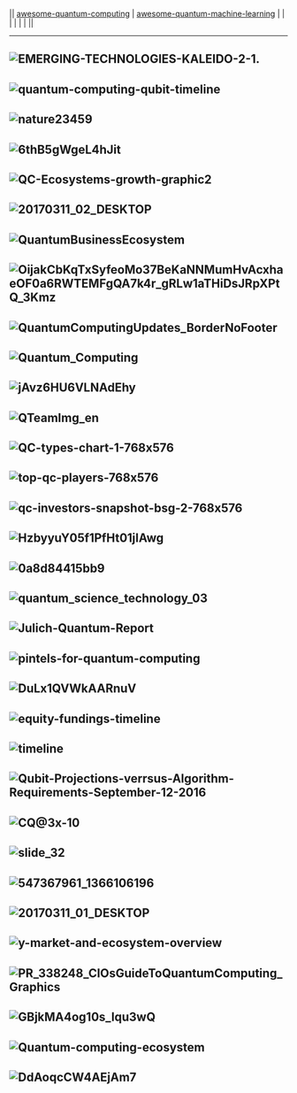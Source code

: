 

|| [awesome-quantum-computing](https://github.com/desireevl/awesome-quantum-computing) | [awesome-quantum-machine-learning](https://github.com/krishnakumarsekar/awesome-quantum-machine-learning) | []() |[]() | []() | []() | []() | []() ||

--------------
![EMERGING-TECHNOLOGIES-KALEIDO-2-1.](http://www.kaleidoinsights.com/wp-content/uploads/2018/01/EMERGING-TECHNOLOGIES-KALEIDO-2-1.gif)
----------

![quantum-computing-qubit-timeline](https://s3.amazonaws.com/cbi-research-portal-uploads/2019/01/14180930/quantum-computing-qubit-timeline.png)
----------

![nature23459](https://media.springernature.com/full/nature-static/assets/v1/image-assets/nature23459-f1.jpg)
----------
![6thB5gWgeL4hJit](https://cdn-images-1.medium.com/max/1200/0*-6thB5gWgeL4hJit.)
----------
![QC-Ecosystems-growth-graphic2](https://cbi-blog.s3.amazonaws.com/blog/wp-content/uploads/2016/09/QC-Ecosystems-growth-graphic2.png)
----------
![20170311_02_DESKTOP](http://cdn.static-economist.com/sites/default/files/external/tq2017/charts/20170311_02_DESKTOP.png)
----------
![QuantumBusinessEcosystem](https://digitaleweltmagazin.de/wp-content/uploads/2019/01/QuantumBusinessEcosystem.jpg)
----------
![OijakCbKqTxSyfeoMo37BeKaNNMumHvAcxhaeOF0a6RWTEMFgQA7k4r_gRLw1aTHiDsJRpXPtQ_3Kmz](https://lh6.googleusercontent.com/proxy/8WCfwJd0PwXTGed4kFshQTlVkfQe1XjtYaLwjL6Nf7Mhe3Do28DNqi2Ioo0ChdqBjS5rEwSPpUdQA-SMi15LuZBeap8mjJ5UFDjldiozYmtYyQXpStxgU7R8EbAThNOtlvzDhh9F29oumkj0iUY57Su-knYULQFEDE1z3AH9ma_y-kYqDLBu3Sml6vmbddcSdZudsZvRQiegkshQ7APwUv0n_m2LYHNX6C-OijakCbKqTxSyfeoMo37BeKaNNMumHvAcxhaeOF0a6RWTEMFgQA7k4r_gRLw1aTHiDsJRpXPtQ_3Kmz-n7whdBsIwcvfJLUxtcV8)
----------
![QuantumComputingUpdates_BorderNoFooter](https://cloudblogs.microsoft.com/uploads/prod/sites/7/2018/09/QuantumComputingUpdates_BorderNoFooter-5baa36657fa40.png)
----------
![Quantum_Computing](http://www.extremetech.com/wp-content/uploads/2015/09/Quantum_Computing.png)
----------
![jAvz6HU6VLNAdEhy](https://cdn-images-1.medium.com/max/1600/0*jAvz6HU6VLNAdEhy)
----------

![QTeamImg_en](http://www.originqc.com.cn/assets/QCloud/QTeamImg_en.png)
----------
![QC-types-chart-1-768x576](https://s3.amazonaws.com/cbi-research-portal-uploads/2018/12/06125748/QC-types-chart-1-768x576.png)
----------
![top-qc-players-768x576](https://s3.amazonaws.com/cbi-research-portal-uploads/2019/01/07133847/top-qc-players-768x576.png)
----------
![qc-investors-snapshot-bsg-2-768x576](https://s3.amazonaws.com/cbi-research-portal-uploads/2019/01/15143211/qc-investors-snapshot-bsg-2-768x576.png)
----------
![HzbyyuY05f1PfHt01jIAwg](https://cdn-images-1.medium.com/max/800/1*HzbyyuY05f1PfHt01jIAwg.jpeg)
----------
![0a8d84415bb9](https://image-store.slidesharecdn.com/22083c73-e5b9-4ce8-aa02-0a8d84415bb9-original.jpeg)
----------
![quantum_science_technology_03](https://www.titech.ac.jp/english/research/stories/img/quantum_science_technology/quantum_science_technology_03.gif)
----------
![Julich-Quantum-Report](https://6lli539m39y3hpkelqsm3c2fg-wpengine.netdna-ssl.com/wp-content/uploads/2018/07/Julich-Quantum-Report.png)
----------
![pintels-for-quantum-computing](http://www.pintels.com/resources/infographic/pintels-for-quantum-computing.jpg)
----------

![DuLx1QVWkAARnuV](https://pbs.twimg.com/media/DuLx1QVWkAARnuV.jpg)
----------
![equity-fundings-timeline](https://cbi-blog.s3.amazonaws.com/blog/wp-content/uploads/2016/09/equity-fundings-timeline.png)
----------
![timeline](https://thetechfool.com/wp-content/uploads/2015/05/timeline.png)
----------
![Qubit-Projections-verrsus-Algorithm-Requirements-September-12-2016](https://quantumcomputingreport.com/wp-content/uploads/2016/09/Qubit-Projections-verrsus-Algorithm-Requirements-September-12-2016.jpg)
----------
![CQ@3x-10](https://dapcash.org/wp-content/uploads/2018/01/CQ@3x-10.png)
----------

![slide_32](https://images.slideplayer.com/24/6981181/slides/slide_32.jpg)
----------
![547367961_1366106196](https://s3.amazonaws.com/s3.timetoast.com/public/uploads/photos/4459341/547367961_1366106196.jpg?1475036308)
----------

![20170311_01_DESKTOP](http://cdn.static-economist.com/sites/default/files/external/tq2017/charts/20170311_01_DESKTOP.png)
----------
![y-market-and-ecosystem-overview](https://image.slidesharecdn.com/quantumvc-kfpoctober2017-171025165037/95/quantum-computing-technology-market-and-ecosystem-overview-6-638.jpg?cb=1508950496)
----------
![PR_338248_CIOsGuideToQuantumComputing_Graphics](https://blogs.gartner.com/smarterwithgartner/files/2017/11/PR_338248_CIOsGuideToQuantumComputing_Graphics.jpg)
----------
![GBjkMA4og10s_lqu3wQ](https://cdn-images-1.medium.com/max/1600/1*sh-GBjkMA4og10s_lqu3wQ.png)
----------
![Quantum-computing-ecosystem](https://www.everestgrp.com/wp-content/uploads/2019/01/Quantum-computing-ecosystem.png)
----------
![DdAoqcCW4AEjAm7](https://pbs.twimg.com/media/DdAoqcCW4AEjAm7.jpg)
----------
![]()
----------
![]()
----------
![]()
----------
![]()
----------
![]()
----------
![]()
----------

